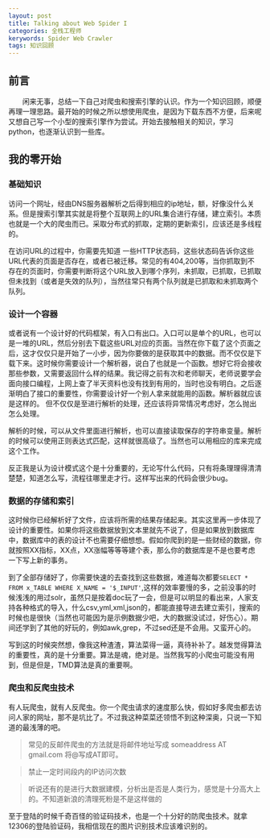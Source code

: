 ```yaml
---
layout: post
title: Talking about Web Spider I
categories: 全栈工程师
kerywords: Spider Web Crawler
tags: 知识回顾
---
```


## 前言
&emsp;&emsp;闲来无事，总结一下自己对爬虫和搜索引擎的认识。作为一个知识回顾，顺便再理一理思路。最开始的时候之所以想使用爬虫，是因为下载东西不方便，后来呢又想自己写一个小型的搜索引擎作为尝试。开始去接触相关的知识，学习python，也逐渐认识到一些库。
## 我的零开始

### 基础知识

访问一个网址，经由DNS服务器解析之后得到相应的ip地址，额，好像没什么关系。但是搜索引擎其实就是将整个互联网上的URL集合进行存储，建立索引。本质也就是一个大的爬虫而已。采取分布式的抓取，定期的更新索引，应该还是多线程的。

 在访问URL的过程中，你需要先知道 一些HTTP状态码，这些状态码告诉你这些URL代表的页面是否存在，或者已被迁移。常见的有404,200等，当你抓取到不存在的页面时，你需要判断将这个URL放入到哪个序列，未抓取，已抓取，已抓取但未找到（或者是失效的队列），当然往常只有两个队列就是已抓取和未抓取两个队列。

### 设计一个容器
 或者说有一个设计好的代码框架，有入口有出口。入口可以是单个的URL，也可以是一堆的URL，然后分别去下载这些URL对应的页面。当然在你下载了这个页面之后，这才仅仅只是开始了一小步，因为你要做的是获取其中的数据。而不仅仅是下载下来。这时候你需要设计一个解析器，说白了也就是一个函数。想好它将会接收那些参数，又需要返回什么样的结果。我记得之前有次和老师聊天，老师说要学会面向接口编程，上网上查了半天资料也没有找到有用的，当时也没有明白。之后逐渐明白了接口的重要性，你需要设计好一个别人拿来就能用的函数。解析器就应该是这样的。
但不仅仅是至进行解析的处理，还应该将异常情况考虑好，怎么抛出怎么处理。

解析的时候，可以从文件里面进行解析，也可以直接读取保存的字符串变量。解析的时候可以使用正则表达式匹配，这样就很高级了。当然也可以用相应的库来完成这个工作。

反正我是认为设计模式这个是十分重要的，无论写什么代码，只有将条理理得清清楚楚，知道怎么写，流程往哪里走才行。这样写出来的代码会很少bug。

### 数据的存储和索引
这时候你已经解析好了文件，应该将所需的结果存储起来。其实这里再一步体现了设计的重要性。如果你将这些数据放到文本里就先不说了，但是如果放到数据库中，数据库中的表的设计不也需要仔细想想。假如你爬到的是一些财经的数据，你就按照XX指标，XX点，XX涨幅等等等建个表，那么你的数据库是不是也要考虑一下写上新的事务。

到了全部存储好了，你需要快速的去查找到这些数据，难道每次都要`SELECT * FROM x_TABLE WHERE X_NAME = '$_INPUT'`,这样的效率要慢的多，之前没事的时候浅浅的用过solr，虽然只是按着doc玩了一会，但是可以明显的看出来，人家支持各种格式的导入，什么csv,yml,xml,json的，都能直接导进去建立索引，搜索的时候也是很快（当然也可能因为是示例数据少吧，大的数据没试过，好伤心）。期间还学到了其他的好玩的，例如awk,grep，不过sed还是不会用。又蛮开心的。

写到这的时候突然想，像我这种渣渣，算法菜得一逼，真待补补了。越发觉得算法的重要性，真的是十分重要。算法是魂，绝对是。当然我写的小爬虫可能没有用到，但是但是，TMD算法是真的重要啊。
### 爬虫和反爬虫技术
有人玩爬虫，就有人反爬虫。你一个爬虫请求的速度那么快，假如好多爬虫都去访问人家的网址，那不是坑比了。不过我这种菜菜还领悟不到这种深奥，只说一下知道的最浅薄的吧。
>常见的反邮件爬虫的方法就是将邮件地址写成 someaddress AT gmail.com 将@写成AT即可。

>禁止一定时间段内的IP访问次数

>听说还有的是进行大数据建模，分析出是否是人类行为，感觉是十分高大上的。不知道新浪的清理死粉是不是这样做的

至于登陆的时候千奇百怪的验证码技术，也是一个十分好的防爬虫技术。就拿12306的登陆验证码，我相信现在的图片识别技术应该难识别的。















